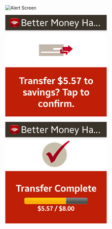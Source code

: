 ![Alert Screen](browse/assets/screen1.png?raw)

![Alert Screen](assets/screen2.png?raw)

![Alert Screen](assets/screen3.png?raw)